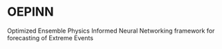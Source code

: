 # OEPINN
Optimized Ensemble Physics Informed Neural Networking framework for forecasting of Extreme Events
